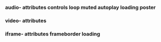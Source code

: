 ### audio- attributes controls   loop   muted   autoplay   loading   poster
### video- attributes
### iframe- attributes  frameborder   loading   